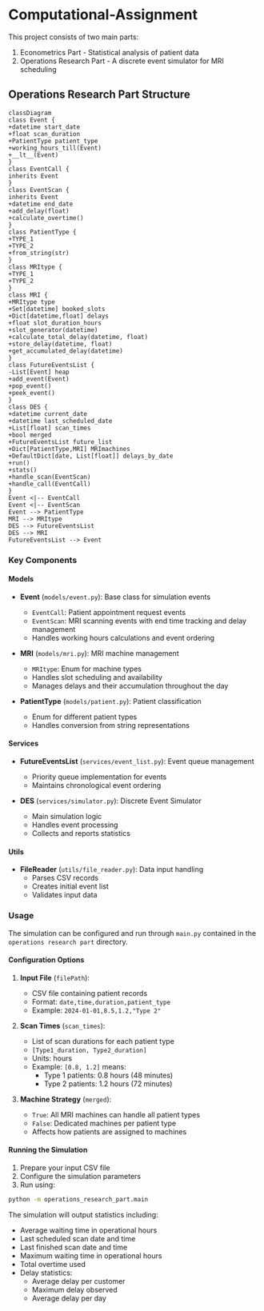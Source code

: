 # Computational-Assignment

This project consists of two main parts:
1. Econometrics Part - Statistical analysis of patient data
2. Operations Research Part - A discrete event simulator for MRI scheduling


## Operations Research Part Structure

```mermaid
classDiagram
class Event {
+datetime start_date
+float scan_duration
+PatientType patient_type
+working_hours_till(Event)
+__lt__(Event)
}
class EventCall {
inherits Event
}
class EventScan {
inherits Event
+datetime end_date
+add_delay(float)
+calculate_overtime()
}
class PatientType {
+TYPE_1
+TYPE_2
+from_string(str)
}
class MRItype {
+TYPE_1
+TYPE_2
}
class MRI {
+MRItype type
+Set[datetime] booked_slots
+Dict[datetime,float] delays
+float slot_duration_hours
+slot_generator(datetime)
+calculate_total_delay(datetime, float)
+store_delay(datetime, float)
+get_accumulated_delay(datetime)
}
class FutureEventsList {
-List[Event] heap
+add_event(Event)
+pop_event()
+peek_event()
}
class DES {
+datetime current_date
+datetime last_scheduled_date
+List[float] scan_times
+bool merged
+FutureEventsList future_list
+Dict[PatientType,MRI] MRImachines
+DefaultDict[date, List[float]] delays_by_date
+run()
+stats()
+handle_scan(EventScan)
+handle_call(EventCall)
}
Event <|-- EventCall
Event <|-- EventScan
Event --> PatientType
MRI --> MRItype
DES --> FutureEventsList
DES --> MRI
FutureEventsList --> Event
```

### Key Components

#### Models
- **Event** (`models/event.py`): Base class for simulation events
  - `EventCall`: Patient appointment request events
  - `EventScan`: MRI scanning events with end time tracking and delay management
  - Handles working hours calculations and event ordering

- **MRI** (`models/mri.py`): MRI machine management
  - `MRItype`: Enum for machine types
  - Handles slot scheduling and availability
  - Manages delays and their accumulation throughout the day

- **PatientType** (`models/patient.py`): Patient classification
  - Enum for different patient types
  - Handles conversion from string representations

#### Services
- **FutureEventsList** (`services/event_list.py`): Event queue management
  - Priority queue implementation for events
  - Maintains chronological event ordering

- **DES** (`services/simulator.py`): Discrete Event Simulator
  - Main simulation logic
  - Handles event processing
  - Collects and reports statistics

#### Utils
- **FileReader** (`utils/file_reader.py`): Data input handling
  - Parses CSV records
  - Creates initial event list
  - Validates input data

### Usage

The simulation can be configured and run through `main.py` contained in the `operations research part` directory.

#### Configuration Options

1. **Input File** (`filePath`): 
   - CSV file containing patient records
   - Format: `date,time,duration,patient_type`
   - Example: `2024-01-01,8.5,1.2,"Type 2"`

2. **Scan Times** (`scan_times`): 
   - List of scan durations for each patient type
   - `[Type1_duration, Type2_duration]`
   - Units: hours
   - Example: `[0.8, 1.2]` means:
     - Type 1 patients: 0.8 hours (48 minutes)
     - Type 2 patients: 1.2 hours (72 minutes)

3. **Machine Strategy** (`merged`):
   - `True`: All MRI machines can handle all patient types
   - `False`: Dedicated machines per patient type
   - Affects how patients are assigned to machines

#### Running the Simulation

1. Prepare your input CSV file
2. Configure the simulation parameters
3. Run using:
```bash
python -m operations_research_part.main
```

The simulation will output statistics including:
- Average waiting time in operational hours
- Last scheduled scan date and time
- Last finished scan date and time
- Maximum waiting time in operational hours
- Total overtime used
- Delay statistics:
  - Average delay per customer
  - Maximum delay observed
  - Average delay per day





